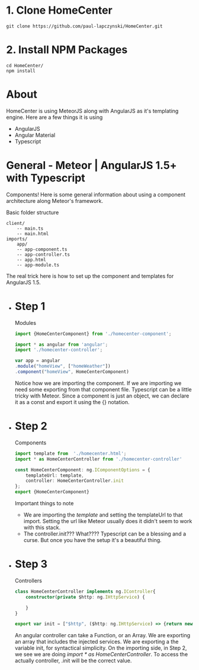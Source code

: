 # 1. Clone HomeCenter

```
git clone https://github.com/paul-lapczynski/HomeCenter.git
```

# 2. Install NPM Packages
```
cd HomeCenter/
npm install
```

# About
HomeCenter is using MeteorJS along with AngularJS as it's templating engine. Here are a few things it is using
- AngularJS
- Angular Material
- Typescript

# General -  Meteor | AngularJS 1.5+ with Typescript
Components! Here is some general information about using a component architecture along Meteor's framework.

Basic folder structure
```
client/
    -- main.ts
    -- main.html
imports/
    app/
    -- app-component.ts
    -- app-controller.ts
    -- app.html
    -- app-module.ts
```
The real trick here is how to set up the component and templates for AngularJS 1.5. 
- # Step 1
    Modules
    ```ts
    import {HomeCenterComponent} from './homecenter-component';

    import * as angular from 'angular';
    import './homecenter-controller';

    var app = angular
    .module("homeView", ["homeWeather"])
    .component("homeView", HomeCenterComponent)
    ```
    Notice how we are importing the component. If we are importing we need some exporting from that component file. Typescript can be a little tricky with Meteor. Since a component is just an object, we can declare it as a const and export it using the {} notation.
- # Step 2 
    Components
    ```ts
    import template from  './homecenter.html';
    import * as HomeCenterController from './homecenter-controller'

    const HomeCenterComponent: ng.IComponentOptions = {
        templateUrl: template,
        controller: HomeCenterController.init
    };
    export {HomeCenterComponent}
    ```
    Important things to note
    - We are importing the *template* and setting the templateUrl to that import. Setting the url like Meteor usually does it didn't seem to work with this stack. 
    - The controller.init??? What???? Typescript can be a blessing and a curse. But once you have the setup it's a beautiful thing.

- # Step 3
    Controllers

    ```ts
    class HomeCenterController implements ng.IController{
        constructor(private $http: ng.IHttpService) {

        }
    }

    export var init = ["$http", ($http: ng.IHttpService) => {return new HomeCenterController($http)}]
    ```
    An angular controller can take a Function, or an Array. We are exporting an array that includes the injected services. We are exporting a the variable init, for syntactical simplicity. On the importing side, in Step 2, we see we are doing *import * as HomeCenterController*. To access the actually controller, .init will be the correct value.
